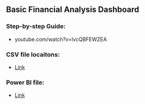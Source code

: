 ## Basic Financial Analysis Dashboard

### Step-by-step Guide:

- youtube.com/watch?v=lvcQBFEWZEA

### CSV file locaitons:

- [Link](/004/DataSet.xlsx)

### Power BI file:

- [Link](/004/004.pbix)

